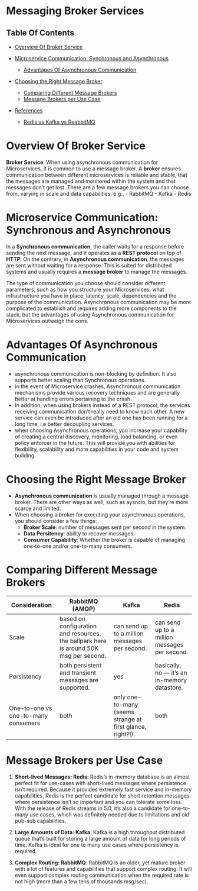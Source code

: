 # Messaging Broker Services

## Table Of Contents
- [Overview Of Broker Service](#Overview-Of-Broker-Service)

- [Microservice Communication: Synchronous and Asynchronous](#Microservice-Communication:-Synchronous-and-Asynchronous)
    - [Advantages Of Asynchronous Communication](#Advantages-Of-Asynchronous-Communication)

- [Choosing the Right Message Broker](#Choosing-the-Right-Message-Broker)
    - [Comparing Different Message Brokers](#Comparing-Different-Message-Brokers)
    - [Message Brokers per Use Case](#Message-Brokers-per-Use-Case)

- [References]()
    - [Redis vs Kafka vs ReabbitMQ](https://medium.com/@codeeverywhere/redis-vs-kafka-vs-rabbitmq-43eeec82bafb)

# Overview Of Broker Service
__Broker Service__: When using asynchronous communication for Microservices, it is common to use a message broker. A __broker__ ensures communication between different microservices is reliable and stable, that the messages are managed and monitored within the system and that messages don’t get lost. There are a few message brokers you can choose from, varying in scale and data capabilities. e.g., 
    - RabbitMQ
    - Kafka
    - Redis

# Microservice Communication: Synchronous and Asynchronous
In a __Synchronous communication__, the caller waits for a response before sending the next message, and it operates as a __REST protocol__ on top of __HTTP__. On the contrary, in __Asynchronous communication__, the messages are sent without waiting for a response. This is suited for distributed systems and usually requires a __message broker__ to manage the messages.

The type of communication you choose should consider different parameters, such as how you structure your Microservices, what infrastructure you have in place, latency, scale, dependencies and the purpose of the communication. Asynchronous communication may be more complicated to establish and requires adding more components to the stack, but the advantages of using Asynchronous communication for Microservices outweigh the cons.

# Advantages Of Asynchronous Communication
* asynchronous communication is non-blocking by definition. It also supports better scaling than Synchronous operations. 
* in the event of Microservice crashes, Asynchronous communication mechanisms provide various recovery techniques and are generally better at handling errors pertaining to the crash
* In addition, when using brokers instead of a REST protocol, the services receiving communication don’t really need to know each other. A new service can even be introduced after an old one has been running for a long time, i.e better decoupling services.
*  when choosing Asynchronous operations, you increase your capability of creating a central discovery, monitoring, load balancing, or even policy enforcer in the future. This will provide you with abilities for flexibility, scalability and more capabilities in your code and system building.

# Choosing the Right Message Broker
* __Asynchronous communication__ is usually managed through a message broker. There are other ways as well, such as aysncio, but they’re more scarce and limited.
* When choosing a broker for executing your asynchronous operations, you should consider a few things:
    - __Broker Scale__:  number of messages sent per second in the system.
    - __Data Persitency__: ability to recover messages.
    - __Consumer Capability__: Whether the broker is capable of managing one-to-one and/or one-to-many consumers.

# Comparing Different Message Brokers
Consideration | RabbitMQ (AMQP) | Kafka | Redis
|------------- | ----------------- | ---------------- | -------------- |
Scale | based on configuration and resources, the ballpark here is around 50K msg per second. | can send up to a million messages per second. | can send up to a million messages per second.
Persistency | both persistent and transient messages are supported. | yes | basically, no — it’s an in-memory datastore.
One-to-one vs one-to-many consumers | both | only one-to-many (seems strange at first glance, right?!). | both

# Message Brokers per Use Case
1. __Short-lived Messages: Redis__: Redis’s in-memory database is an almost perfect fit for use-cases with short-lived messages where persistence isn’t required. Because it provides extremely fast service and in-memory capabilities, Redis is the perfect candidate for short retention messages where persistence isn’t so important and you can tolerate some loss. With the release of Redis streams in 5.0, it’s also a candidate for one-to-many use cases, which was definitely needed due to limitations and old pub-sub capabilities.

2. __Large Amounts of Data: Kafka__: Kafka is a high throughput distributed queue that’s built for storing a large amount of data for long periods of time. Kafka is ideal for one to many use cases where persistency is required.

3. __Complex Routing: RabbitMQ__: RabbitMQ is an older, yet mature broker with a lot of features and capabilities that support complex routing. It will even support complex routing communication when the required rate is not high (more than a few tens of thousands msg/sec).
